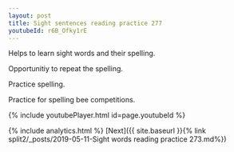 ```yaml
---
layout: post
title: Sight sentences reading practice 277
youtubeId: r6B_Ofky1rE
---
```

 
 
Helps to learn sight words and their spelling.

Opportunitiy to repeat the spelling. 

Practice spelling. 
 
Practice for spelling bee competitions. 
 
{% include youtubePlayer.html id=page.youtubeId %}
 
 
{% include analytics.html %} 
[Next]({{ site.baseurl }}{% link  split2/_posts/2019-05-11-Sight words reading practice 273.md%})
 

